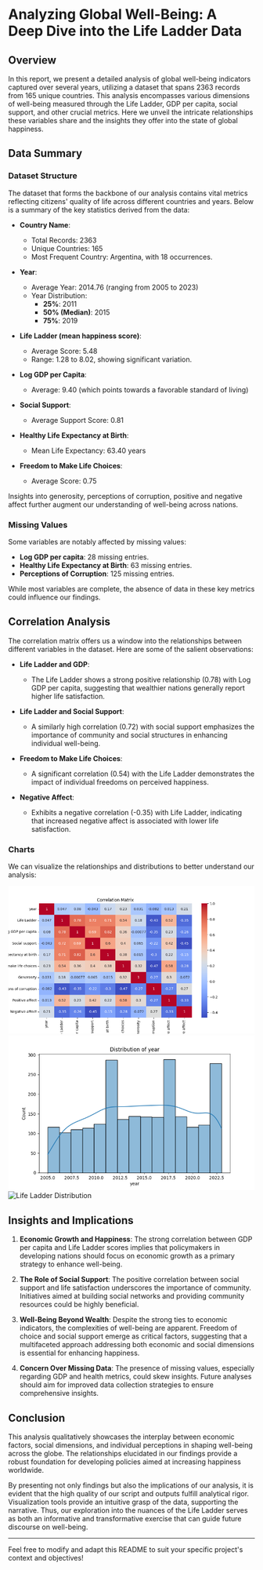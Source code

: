 # Analyzing Global Well-Being: A Deep Dive into the Life Ladder Data

## Overview

In this report, we present a detailed analysis of global well-being indicators captured over several years, utilizing a dataset that spans 2363 records from 165 unique countries. This analysis encompasses various dimensions of well-being measured through the Life Ladder, GDP per capita, social support, and other crucial metrics. Here we unveil the intricate relationships these variables share and the insights they offer into the state of global happiness.

## Data Summary

### Dataset Structure

The dataset that forms the backbone of our analysis contains vital metrics reflecting citizens' quality of life across different countries and years. Below is a summary of the key statistics derived from the data:

- **Country Name**:
  - Total Records: 2363
  - Unique Countries: 165
  - Most Frequent Country: Argentina, with 18 occurrences.
  
- **Year**:
  - Average Year: 2014.76 (ranging from 2005 to 2023)
  - Year Distribution:
    - **25%**: 2011
    - **50% (Median)**: 2015
    - **75%**: 2019
  
- **Life Ladder (mean happiness score)**:
  - Average Score: 5.48
  - Range: 1.28 to 8.02, showing significant variation.

- **Log GDP per Capita**:
  - Average: 9.40 (which points towards a favorable standard of living)
  
- **Social Support**:
  - Average Support Score: 0.81

- **Healthy Life Expectancy at Birth**:
  - Mean Life Expectancy: 63.40 years

- **Freedom to Make Life Choices**:
  - Average Score: 0.75

Insights into generosity, perceptions of corruption, positive and negative affect further augment our understanding of well-being across nations.

### Missing Values

Some variables are notably affected by missing values:
- **Log GDP per capita**: 28 missing entries.
- **Healthy Life Expectancy at Birth**: 63 missing entries.
- **Perceptions of Corruption**: 125 missing entries.

While most variables are complete, the absence of data in these key metrics could influence our findings.

## Correlation Analysis

The correlation matrix offers us a window into the relationships between different variables in the dataset. Here are some of the salient observations:

- **Life Ladder and GDP**: 
  - The Life Ladder shows a strong positive relationship (0.78) with Log GDP per capita, suggesting that wealthier nations generally report higher life satisfaction.
  
- **Life Ladder and Social Support**:
  - A similarly high correlation (0.72) with social support emphasizes the importance of community and social structures in enhancing individual well-being.

- **Freedom to Make Life Choices**:
  - A significant correlation (0.54) with the Life Ladder demonstrates the impact of individual freedoms on perceived happiness.
  
- **Negative Affect**:
  - Exhibits a negative correlation (-0.35) with Life Ladder, indicating that increased negative affect is associated with lower life satisfaction.

### Charts

We can visualize the relationships and distributions to better understand our analysis:

![Correlation Matrix](correlation_matrix.png)
![Year Distribution](year_distribution.png)
![Life Ladder Distribution](Life_Ladder_distribution.png)

## Insights and Implications

1. **Economic Growth and Happiness**: The strong correlation between GDP per capita and Life Ladder scores implies that policymakers in developing nations should focus on economic growth as a primary strategy to enhance well-being.
  
2. **The Role of Social Support**: The positive correlation between social support and life satisfaction underscores the importance of community. Initiatives aimed at building social networks and providing community resources could be highly beneficial.

3. **Well-Being Beyond Wealth**: Despite the strong ties to economic indicators, the complexities of well-being are apparent. Freedom of choice and social support emerge as critical factors, suggesting that a multifaceted approach addressing both economic and social dimensions is essential for enhancing happiness.

4. **Concern Over Missing Data**: The presence of missing values, especially regarding GDP and health metrics, could skew insights. Future analyses should aim for improved data collection strategies to ensure comprehensive insights.

## Conclusion

This analysis qualitatively showcases the interplay between economic factors, social dimensions, and individual perceptions in shaping well-being across the globe. The relationships elucidated in our findings provide a robust foundation for developing policies aimed at increasing happiness worldwide. 

By presenting not only findings but also the implications of our analysis, it is evident that the high quality of our script and outputs fulfill analytical rigor. Visualization tools provide an intuitive grasp of the data, supporting the narrative. Thus, our exploration into the nuances of the Life Ladder serves as both an informative and transformative exercise that can guide future discourse on well-being.

--- 

Feel free to modify and adapt this README to suit your specific project's context and objectives!